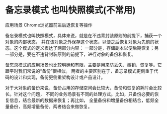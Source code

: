 # 备忘录模式 也叫快照模式(不常用)

应用场景 Chrome浏览器前进后退恢复等操作

备忘录模式也叫快照模式，具体来说，就是在不违背封装原则的前提下，捕获一个对象的内部状态，
并在该对象之外保存这个状态，以便之后恢复对象为先前的状态。这个模式的定义表达了两部分内容：
一部分是，存储副本以便后期恢复；另一部分是，要在不违背封装原则的前提下，进行对象的备份和恢复。

备忘录模式的应用场景也比较明确和有限，主要是用来防丢失、撤销、恢复等。它跟平时我们常说的“备份”很相似。
两者的主要区别在于，备忘录模式更侧重于代码的设计和实现，备份更侧重架构设计或产品设计。

对于大对象的备份来说，备份占用的存储空间会比较大，备份和恢复的耗时会比较长。针对这个问题，
不同的业务场景有不同的处理方式。比如，只备份必要的恢复信息，结合最新的数据来恢复；再比如，
全量备份和增量备份相结合，低频全量备份，高频增量备份，两者结合来做恢复。